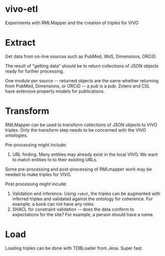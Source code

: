 # vivo-etl
Experiments with RMLMapper and the creation of triples for VIVO

# Extract

Get data from on-line sources such as PubMed, WoS, Dimensions, ORCiD.

The result of "getting data" should be to return collections of JSON objects
ready for further processing.

One module per source -- returned objects are the same whether returning from PubMed, 
Dimensions, or ORCiD -- a pub is a pub.  Zotero and CSL have extensive property models
for publications.

# Transform

RMLMapper can be used to transform collections of JSON objects to VIVO triples.
Only the transform step needs to be concerned with the VIVO ontologies.

Pre-processing might include:

1. URL finding.  Many entities may already exist in the local VIVO.  We want to match
entities to to their existing URLs.

Some pre-processing and post-processing of RMLmapper work may be needed to make 
triples for VIVO.

Post processing might incude:

1. Validation and inference.  Using `robot`, the triples can be augmented with inferred
triples and validated against the ontology for coherence.  For example, a book can 
not have any roles.
1. SHACL for constraint validation -- does the data conform to expectations for the 
site?  For example, a person should have a name.


# Load

Loading triples can be done with TDBLoader from Jena.  Super fast.